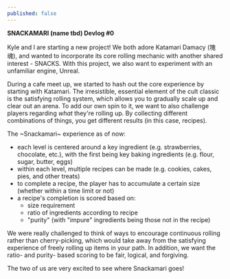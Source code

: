 ```yaml
---
published: false
---
```

**SNACKAMARI (name tbd) Devlog #0**

Kyle and I are starting a new project!  We both adore Katamari Damacy (塊魂), and wanted to incorporate its core rolling mechanic with another shared interest - SNACKS.  With this project, we also want to experiment with an unfamiliar engine, Unreal.

During a cafe meet up, we started to hash out the core experience by starting with Katamari.  The irresistible, essential element of the cult classic is the satisfying rolling system, which allows you to gradually scale up and clear out an arena.  To add our own spin to it, we want to also challenge players regarding _what_ they're rolling up.  By collecting different combinations of things, you get different results (in this case, recipes).

The ~Snackamari~ experience as of now:
- each level is centered around a key ingredient (e.g. strawberries, chocolate, etc.), with the first being key baking ingredients (e.g. flour, sugar, butter, eggs)
- within each level, multiple recipes can be made (e.g. cookies, cakes, pies, and other treats)
- to complete a recipe, the player has to accumulate a certain size (whether within a time limit or not)
- a recipe's completion is scored based on:
  - size requirement
  - ratio of ingredients according to recipe
  - "purity" (with "impure" ingredients being those not in the recipe)

We were really challenged to think of ways to encourage continuous rolling rather than cherry-picking, which would take away from the satisfying experience of freely rolling up items in your path.  In addition, we want the ratio- and purity- based scoring to be fair, logical, and forgiving.  

The two of us are very excited to see where Snackamari goes!
